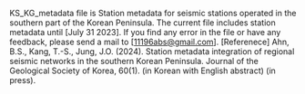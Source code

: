 KS_KG_metadata file is Station metadata for seismic stations operated in the southern part of the Korean Peninsula.
The current file includes station metadata until [July 31 2023].
If you find any error in the file or have any feedback, please send a mail to [11196abs@gmail.com].
[Referenece]
Ahn, B.S., Kang, T.-S., Jung, J.O. (2024). Station metadata integration of regional seismic networks in the southern Korean Peninsula. Journal of the Geological Society of Korea, 60(1). (in Korean with English abstract) (in press).
